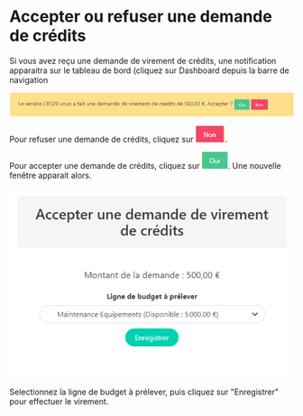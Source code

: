 # Accepter ou refuser une demande de crédits

Si vous avez reçu une demande de virement de crédits, une notification apparaitra sur le tableau de bord (cliquez sur Dashboard depuis la barre de navigation

![Notification de demande de virement](<../../.gitbook/assets/image (17).png>)

Pour refuser une demande de crédits, cliquez sur ![](<../../.gitbook/assets/image (19).png>).

Pour accepter une demande de crédits, cliquez sur ![](<../../.gitbook/assets/image (3) (1) (1).png>). Une nouvelle fenêtre apparait alors.

![Fenêtre de confirmation de virement](<../../.gitbook/assets/image (18).png>)

Selectionnez la ligne de budget à prélever, puis cliquez sur  "Enregistrer" pour effectuer le virement.&#x20;
